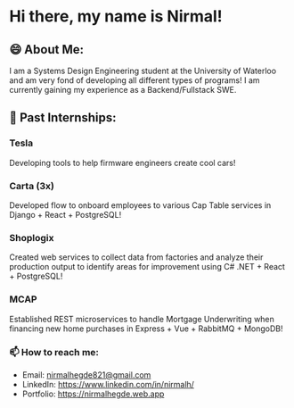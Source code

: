 # Hi there, my name is Nirmal!

## 😄 About Me:
I am a Systems Design Engineering student at the University of Waterloo and am very fond of developing all different types of programs! I am currently gaining my experience as a Backend/Fullstack SWE.

## 💼 Past Internships:
### Tesla
Developing tools to help firmware engineers create cool cars!
### Carta (3x)
Developed flow to onboard employees to various Cap Table services in Django + React + PostgreSQL!
### Shoplogix
Created web services to collect data from factories and analyze their production output to identify areas for improvement using C# .NET + React + PostgreSQL!
### MCAP
Established REST microservices to handle Mortgage Underwriting when financing new home purchases in Express + Vue + RabbitMQ + MongoDB!

### 📫 How to reach me:
- Email: nirmalhegde821@gmail.com
- LinkedIn: https://www.linkedin.com/in/nirmalh/
- Portfolio: https://nirmalhegde.web.app
